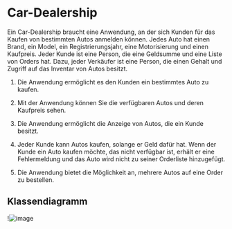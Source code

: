 # Car-Dealership

Ein Car-Dealership braucht eine Anwendung, an der sich Kunden für das Kaufen von bestimmten Autos anmelden können. Jedes Auto hat einen Brand, ein Model, ein Registrierungsjahr, eine Motorisierung und einen Kaufpreis. Jeder Kunde ist eine Person, die eine Geldsumme und eine Liste von Orders hat. Dazu, jeder Verkäufer ist eine Person, die einen Gehalt und Zugriff auf das Inventar von Autos besitzt. 

1.	Die Anwendung ermöglicht es den Kunden ein bestimmtes Auto zu kaufen.

2.	Mit der Anwendung können Sie die verfügbaren Autos und deren Kaufpreis sehen. 

3.	Die Anwendung ermöglicht die Anzeige von Autos, die ein Kunde besitzt. 

4.	Jeder Kunde kann Autos kaufen, solange er Geld dafür hat. Wenn der Kunde ein Auto kaufen möchte, das nicht verfügbar ist, erhält er eine Fehlermeldung und das Auto wird nicht zu seiner Orderliste hinzugefügt. 

5. Die Anwendung bietet die Möglichkeit an, mehrere Autos auf eine Order zu bestellen.




Klassendiagramm
-------------------------------------------------------------------------------------------------------------------------------------------------------------------------
!![image](https://user-images.githubusercontent.com/97988844/197753076-18b71f4d-ff92-498b-8a01-ea562c7367b7.png)

